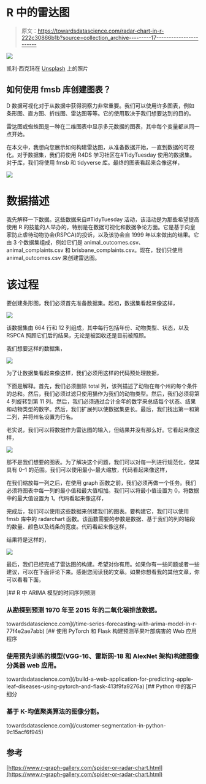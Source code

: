 # R 中的雷达图

> 原文：<https://towardsdatascience.com/radar-chart-in-r-222c30866b1b?source=collection_archive---------17----------------------->

![](img/97a52e074e3a3d66e689222eab3f4fe3.png)

凯利·西克玛在 [Unsplash](https://unsplash.com/?utm_source=unsplash&utm_medium=referral&utm_content=creditCopyText) 上的照片

## 如何使用 fmsb 库创建图表？

D 数据可视化对于从数据中获得洞察力非常重要。我们可以使用许多图表，例如条形图、直方图、折线图、雷达图等等。它的使用取决于我们想要达到的目的。

雷达图或蜘蛛图是一种在二维图表中显示多元数据的图表，其中每个变量都从同一点开始。

在本文中，我想向您展示如何构建雷达图，从准备数据开始，一直到数据的可视化。对于数据集，我们将使用 R4DS 学习社区在#TidyTuesday 使用的数据集。对于库，我们将使用 fmsb 和 tidyverse 库。最终的图表看起来会像这样，

![](img/4f7008ff8f68b102b5f9426b028f251a.png)

# 数据描述

我先解释一下数据。这些数据来自#TidyTuesday 活动，该活动是为那些希望提高使用 R 的技能的人举办的，特别是在数据可视化和数据争论方面。它是基于向皇家防止虐待动物协会(RSPCA)的投诉，以及该协会自 1999 年以来做出的结果。它由 3 个数据集组成，例如它们是 animal_outcomes.csv、animal_complaints.csv 和 brisbane_complaints.csv。现在，我们只使用 animal_outcomes.csv 来创建雷达图。

# 该过程

要创建条形图，我们必须首先准备数据集。起初，数据集看起来像这样，

![](img/5779e4297c2c9349e694869cc5ad466f.png)

该数据集由 664 行和 12 列组成，其中每行包括年份、动物类型、状态，以及 RSPCA 照顾它们后的结果，无论是被回收还是目前被照顾。

我们想要这样的数据集，

![](img/1e30d81f10c9d6817c1ceaf562040169.png)

为了让数据集看起来像这样，我们必须用这样的代码预处理数据，

下面是解释。首先，我们必须删除 total 列，该列描述了动物在每个州的每个条件的总和。然后，我们必须过滤只使用猫作为我们的动物类型。然后，我们必须将第 4 列旋转到第 11 列。然后，我们必须通过合计全年的数字来总结每个状态、结果和动物类型的数字。然后，我们扩展列以使数据集更长。最后，我们找出第一和第二列，并将州名设置为行名。

老实说，我们可以将数据作为雷达图的输入，但结果并没有那么好。它看起来像这样，

![](img/165ffb6b2df842f4efe89d1cc07f7a04.png)

那不是我们想要的图表。为了解决这个问题，我们可以对每一列进行规范化，使其具有 0–1 的范围。我们可以使用最小-最大缩放，代码看起来像这样，

在我们缩放每一列之后，在使用 graph 函数之前，我们必须再做一个任务。我们必须将图表中每一列的最小值和最大值相加。我们可以将最小值设置为 0，将数据中的最大值设置为 1。代码看起来像这样，

完成后，我们可以使用这些数据来创建我们的图表。要构建它，我们可以使用 fmsb 库中的 radarchart 函数。该函数需要的参数是数据、基于我们的列的轴段的数量、颜色以及线条的宽度。代码看起来像这样，

结果将是这样的，

![](img/4f7008ff8f68b102b5f9426b028f251a.png)

最后，我们已经完成了雷达图的构建。希望对你有用。如果你有一些问题或者一些建议，可以在下面评论下来。感谢您阅读我的文章。如果你想看我的其他文章，你可以看看下面，

[](/time-series-forecasting-with-arima-model-in-r-77f4e2ae7abb) [## R 中 ARIMA 模型的时间序列预测

### 从勘探到预测 1970 年至 2015 年的二氧化碳排放数据。

towardsdatascience.com](/time-series-forecasting-with-arima-model-in-r-77f4e2ae7abb) [](/build-a-web-application-for-predicting-apple-leaf-diseases-using-pytorch-and-flask-413f9fa9276a) [## 使用 PyTorch 和 Flask 构建预测苹果叶部病害的 Web 应用程序

### 使用预先训练的模型(VGG-16、雷斯网-18 和 AlexNet 架构)构建图像分类器 web 应用。

towardsdatascience.com](/build-a-web-application-for-predicting-apple-leaf-diseases-using-pytorch-and-flask-413f9fa9276a) [](/customer-segmentation-in-python-9c15acf6f945) [## Python 中的客户细分

### 基于 K-均值聚类算法的图像分割。

towardsdatascience.com](/customer-segmentation-in-python-9c15acf6f945) 

## 参考

[https://www.r-graph-gallery.com/spider-or-radar-chart.html](https://www.r-graph-gallery.com/spider-or-radar-chart.html)